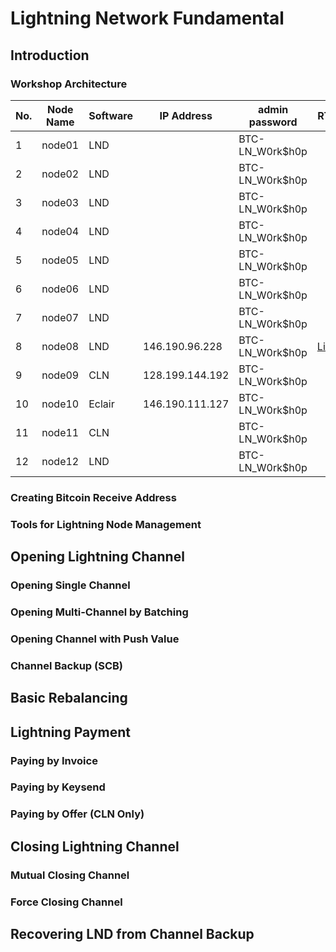 # Lightning Network Fundamental

## Introduction

### Workshop Architecture

|No.|Node Name |Software|IP Address|admin password |RTL|Thunderhub|LNDg|LNbits Superuser|
|---|----------|--------|----------|---------------|---|----------|---|-------|
| 1 |  node01  |  LND   |          |BTC-LN_W0rk$h0p|   |          |   |       |
| 2 |  node02  |  LND   |          |BTC-LN_W0rk$h0p|   |          |   |       |
| 3 |  node03  |  LND   |          |BTC-LN_W0rk$h0p|   |          |   |       |
| 4 |  node04  |  LND   |          |BTC-LN_W0rk$h0p|   |          |   |       |
| 5 |  node05  |  LND   |          |BTC-LN_W0rk$h0p|   |          |   |       |
| 6 |  node06  |  LND   |          |BTC-LN_W0rk$h0p|   |          |   |       |
| 7 |  node07  |  LND   |          |BTC-LN_W0rk$h0p|   |          |   |       |
| 8 |  node08  |  LND   |146.190.96.228 |BTC-LN_W0rk$h0p|[Link](https://node09.satsdays.com:4001/rtl/login)|[Link](https://satsdays.com:4002/)| [Link](http://node08.satsdays.com:8889/) |[Link](https://node08.satsdays.com/admin?usr=ac65dfacf1a840f2837da3455c2cdfdb)|
| 9 |  node09  |  CLN   |128.199.144.192|BTC-LN_W0rk$h0p|         |   |       | |
|10 |  node10  |  Eclair|146.190.111.127|BTC-LN_W0rk$h0p|         |   |       | |
|11 |  node11  |  CLN   ||BTC-LN_W0rk$h0p|   |      |
|12 |  node12  |  LND   ||BTC-LN_W0rk$h0p|   |      |


### Creating Bitcoin Receive Address

### Tools for Lightning Node Management

## Opening Lightning Channel

### Opening Single Channel 

### Opening Multi-Channel by Batching

### Opening Channel with Push Value

### Channel Backup (SCB)

## Basic Rebalancing

## Lightning Payment

### Paying by Invoice

### Paying by Keysend

### Paying by Offer (CLN Only)

## Closing Lightning Channel

### Mutual Closing Channel

### Force Closing Channel

## Recovering LND from Channel Backup
